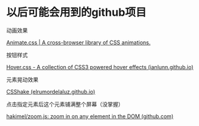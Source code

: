 # 以后可能会用到的github项目

动画效果

[Animate.css | A cross-browser library of CSS animations.](https://animate.style/)

按钮样式

[Hover.css - A collection of CSS3 powered hover effects (ianlunn.github.io)](http://ianlunn.github.io/Hover/)

元素晃动效果

[CSShake (elrumordelaluz.github.io)](https://elrumordelaluz.github.io/csshake/)

点击指定元素后这个元素铺满整个屏幕（没掌握）

[hakimel/zoom.js: zoom in on any element in the DOM (github.com)](https://github.com/hakimel/zoom.js)

